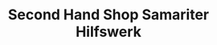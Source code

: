 ---
title: "Second Hand Shop Samariter Hilfswerk"
url: /minden/second-hand-shop-samariter-hilfswerk/
shop: Gebrauchtwaren
---